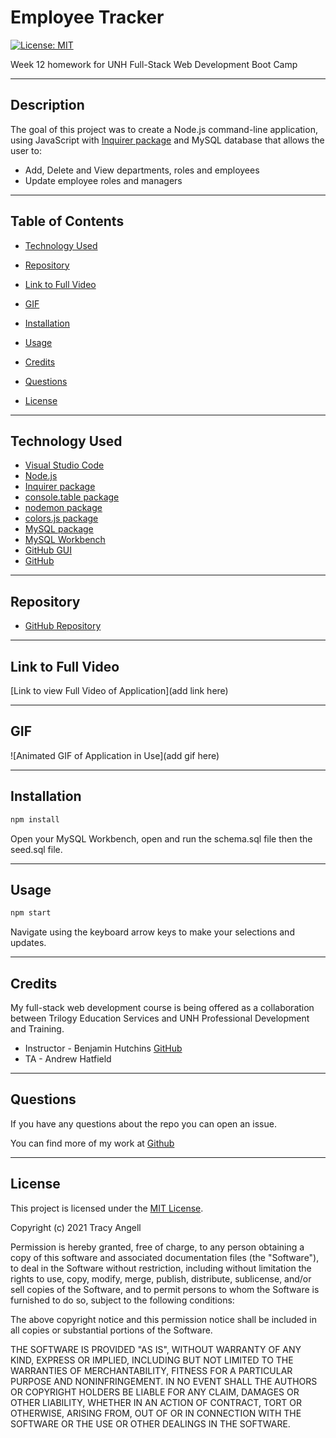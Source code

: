 # Employee Tracker

[![License: MIT](https://img.shields.io/badge/License-MIT-yellow.svg)](https://opensource.org/licenses/MIT)

Week 12 homework for UNH Full-Stack Web Development Boot Camp

***

## Description

The goal of this project was to create a Node.js command-line application, using JavaScript with [Inquirer package](https://www.npmjs.com/package/inquirer) and MySQL database that allows the user to:

- Add, Delete and View departments, roles and employees
- Update employee roles and managers

***

## Table of Contents

- [Technology Used](#technology-used)

- [Repository](#repository)

- [Link to Full Video](#link-to-full-video)

- [GIF](#gif)

- [Installation](#installation)

- [Usage](#usage)

- [Credits](#credits)

- [Questions](#questions)

- [License](#license)

***

## Technology Used

- [Visual Studio Code](https://code.visualstudio.com/)
- [Node.js](https://nodejs.org/en/)
- [Inquirer package](https://www.npmjs.com/package/inquirer)
- [console.table package](https://www.npmjs.com/package/console.table)
- [nodemon package](https://www.npmjs.com/package/nodemon)
- [colors.js package](https://www.npmjs.com/package/colors)
- [MySQL package](https://www.npmjs.com/package/mysql)
- [MySQL Workbench](https://www.mysql.com/products/workbench/)
- [GitHub GUI](https://desktop.github.com/)
- [GitHub](https://www.github.com)

***

## Repository

- [GitHub Repository](https://github.com/tracye1083/Employee-Tracker)

***

## Link to Full Video

[Link to view Full Video of Application](add link here)

***

## GIF

![Animated GIF of Application in Use](add gif here)

***

## Installation

~~~javascript
npm install
~~~

Open your MySQL Workbench, open and run the schema.sql file then the seed.sql file.

***

## Usage

~~~javascript
npm start
~~~

Navigate using the keyboard arrow keys to make your selections and updates.

***

## Credits

My full-stack web development course is being offered as a collaboration between Trilogy Education Services and UNH Professional Development and Training.

- Instructor - Benjamin Hutchins [GitHub](https://github.com/benhutchins)
- TA - Andrew Hatfield

***

## Questions

If you have any questions about the repo you can open an issue.

You can find more of my work at [Github](https://www.github.com/tracye1083)

***

## License

This project is licensed under the [MIT License](https://choosealicense.com/licenses/mit).

Copyright (c) 2021 Tracy Angell

Permission is hereby granted, free of charge, to any person obtaining a copy of this software and associated documentation files (the "Software"), to deal in the Software without restriction, including without limitation the rights to use, copy, modify, merge, publish, distribute, sublicense, and/or sell copies of the Software, and to permit persons to whom the Software is furnished to do so, subject to the following conditions:

The above copyright notice and this permission notice shall be included in all copies or substantial portions of the Software.

THE SOFTWARE IS PROVIDED "AS IS", WITHOUT WARRANTY OF ANY KIND, EXPRESS OR IMPLIED, INCLUDING BUT NOT LIMITED TO THE WARRANTIES OF MERCHANTABILITY, FITNESS FOR A PARTICULAR PURPOSE AND NONINFRINGEMENT. IN NO EVENT SHALL THE AUTHORS OR COPYRIGHT HOLDERS BE LIABLE FOR ANY CLAIM, DAMAGES OR OTHER LIABILITY, WHETHER IN AN ACTION OF CONTRACT, TORT OR OTHERWISE, ARISING FROM, OUT OF OR IN CONNECTION WITH THE SOFTWARE OR THE USE OR OTHER DEALINGS IN THE
SOFTWARE.
